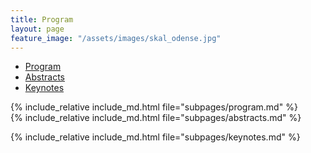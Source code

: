 ```yaml
---
title: Program
layout: page
feature_image: "/assets/images/skal_odense.jpg"
---
```

<ul class="nav nav-tabs nav-justified">
  <li role="presentation" class="active">
    <a href="#program">Program</a></li>
  <li role="presentation"><a href="#abstracts">Abstracts</a></li>
  <li role="presentation"><a href="#keynotes">Keynotes</a></li>
</ul>

<div class="tab-content">
<div role="tabpanel" class="tab-pane active" id="program">
  {% include_relative include_md.html file="subpages/program.md" %}
</div>

<div role="tabpanel" class="tab-pane" id="abstracts">
  {% include_relative include_md.html file="subpages/abstracts.md" %}
</div>

<div role="tabpanel" class="tab-pane" id="keynotes" markdown="1">
 
  {% include_relative include_md.html file="subpages/keynotes.md" %}

</div>

<script>
$('.nav-tabs li a').click(function (e){e.preventDefault();$(this).tab('show');})
</script>
